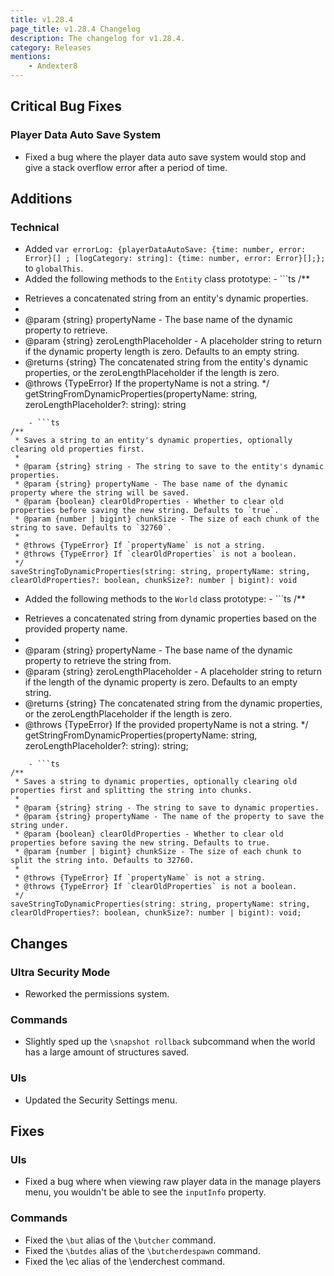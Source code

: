 ```yaml
---
title: v1.28.4
page_title: v1.28.4 Changelog
description: The changelog for v1.28.4.
category: Releases
mentions:
    - Andexter8
---
```


## Critical Bug Fixes

### Player Data Auto Save System

-   Fixed a bug where the player data auto save system would stop and give a stack overflow error after a period of time.

## Additions

### Technical

-   Added `var errorLog: {playerDataAutoSave: {time: number, error: Error}[]
; [logCategory: string]: {time: number, error: Error}[];};` to `globalThis`.
-   Added the following methods to the `Entity` class prototype: - ```ts
    /\*\*

*   Retrieves a concatenated string from an entity's dynamic properties.
*
*   @param {string} propertyName - The base name of the dynamic property to retrieve.
*   @param {string} zeroLengthPlaceholder - A placeholder string to return if the dynamic property length is zero. Defaults to an empty string.
*   @returns {string} The concatenated string from the entity's dynamic properties, or the zeroLengthPlaceholder if the length is zero.
*   @throws {TypeError} If the propertyName is not a string.
    \*/
    getStringFromDynamicProperties(propertyName: string, zeroLengthPlaceholder?: string): string

````
    - ```ts
/**
 * Saves a string to an entity's dynamic properties, optionally clearing old properties first.
 *
 * @param {string} string - The string to save to the entity's dynamic properties.
 * @param {string} propertyName - The base name of the dynamic property where the string will be saved.
 * @param {boolean} clearOldProperties - Whether to clear old properties before saving the new string. Defaults to `true`.
 * @param {number | bigint} chunkSize - The size of each chunk of the string to save. Defaults to `32760`.
 *
 * @throws {TypeError} If `propertyName` is not a string.
 * @throws {TypeError} If `clearOldProperties` is not a boolean.
 */
saveStringToDynamicProperties(string: string, propertyName: string, clearOldProperties?: boolean, chunkSize?: number | bigint): void
````

-   Added the following methods to the `World` class prototype: - ```ts
    /\*\*

*   Retrieves a concatenated string from dynamic properties based on the provided property name.
*
*   @param {string} propertyName - The base name of the dynamic property to retrieve the string from.
*   @param {string} zeroLengthPlaceholder - A placeholder string to return if the length of the dynamic property is zero. Defaults to an empty string.
*   @returns {string} The concatenated string from the dynamic properties, or the zeroLengthPlaceholder if the length is zero.
*   @throws {TypeError} If the provided propertyName is not a string.
    \*/
    getStringFromDynamicProperties(propertyName: string, zeroLengthPlaceholder?: string): string;

````
    - ```ts
/**
 * Saves a string to dynamic properties, optionally clearing old properties first and splitting the string into chunks.
 *
 * @param {string} string - The string to save to dynamic properties.
 * @param {string} propertyName - The name of the property to save the string under.
 * @param {boolean} clearOldProperties - Whether to clear old properties before saving the new string. Defaults to true.
 * @param {number | bigint} chunkSize - The size of each chunk to split the string into. Defaults to 32760.
 *
 * @throws {TypeError} If `propertyName` is not a string.
 * @throws {TypeError} If `clearOldProperties` is not a boolean.
 */
saveStringToDynamicProperties(string: string, propertyName: string, clearOldProperties?: boolean, chunkSize?: number | bigint): void;
````

## Changes

### Ultra Security Mode

-   Reworked the permissions system.

### Commands

-   Slightly sped up the `\snapshot rollback` subcommand when the world has a large amount of structures saved.

### UIs

-   Updated the Security Settings menu.

## Fixes

### UIs

-   Fixed a bug where when viewing raw player data in the manage players menu, you wouldn't be able to see the `inputInfo` property.

### Commands

-   Fixed the `\but` alias of the `\butcher` command.
-   Fixed the `\butdes` alias of the `\butcherdespawn` command.
-   Fixed the \ec alias of the \enderchest command.

